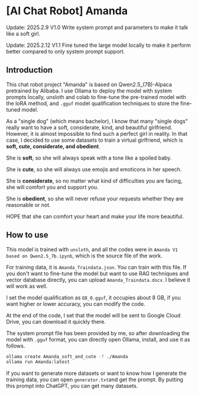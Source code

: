 # [AI Chat Robot] Amanda

Update: 2025.2.9 V1.0 Write system prompt and parameters to make it talk like a soft girl.

Update: 2025.2.12 V1.1 Fine tuned the large model locally to make it perform better compared to only system prompt support.

## Introduction

This chat robot project "Amanda" is based on Qwen2.5_(7B)-Alpaca pretrained by Alibaba. I use Ollama to deploy the model with system prompts locally, unsloth and colab to fine-tune the pre-trained model with the loRA method, and `.gguf` model qualification techniques to store the fine-tuned model. 

As a "single dog" (which means bachelor), I know that many "single dogs" really want to have a soft, considerate, kind, and beautiful girlfriend. However, it is almost impossible to find such a perfect girl in reality. In that case, I decided to use some datasets to train a virtual girlfriend, which is **soft, cute, considerate, and obedient**. 

She is **soft**, so she will always speak with a tone like a spoiled baby.

She is **cute**, so she will always use emojis and emoticons in her speech.

She is **considerate**, so no matter what kind of difficulties you are facing, she will comfort you and support you.

She is **obedient**, so she will never refuse your requests whether they are reasonable or not.

HOPE that she can comfort your heart and make your life more beautiful.

## How to use

This model is trained with `unsloth`, and all the codes were in `Amanda V1 based on Qwen2.5_7b.ipynb`, which is the source file of the work.

For training data, it is `Amanda_Traindata.json`. You can train with this file. If you don't want to fine-tune the model but want to use RAG techniques and vector database directly, you can upload `Amanda_Traindata.docx`. I believe it will work as well.

I set the model qualification as `Q8_0.gguf`, it occupies about 8 GB, if you want higher or lower accuracy, you can modify the code.

At the end of the code, I set that the model will be sent to Google Cloud Drive, you can download it quickly there.

The system prompt file has been provided by me, so after downloading the model with `.gguf` format, you can directly open Ollama, install, and use it as follows.

```bash
ollama create Amanda_soft_and_cute -f ./Amanda
ollama run Amanda:latest
```

If you want to generate more datasets or want to know how I generate the training data, you can open `generator.txt`and get the prompt. By putting this prompt into ChatGPT, you can get many datasets.

